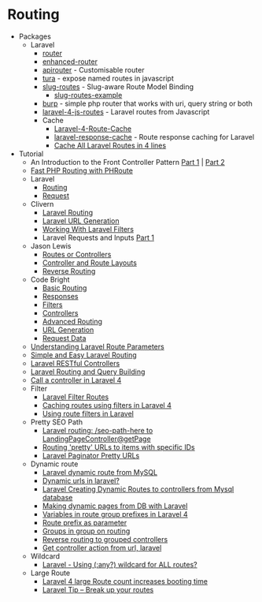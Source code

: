 # Routing
* Packages
    - Laravel
        - [router](http://goo.gl/JHvBDw)
        - [enhanced-router](http://goo.gl/nyLgZV)
        - [apirouter](http://goo.gl/apqVTX) - Customisable router
        - [tura](http://goo.gl/D9TbIQ) - expose named routes in javascript
        - [slug-routes](http://goo.gl/90Z9pB) - Slug-aware Route Model Binding
            - [slug-routes-example](http://goo.gl/kCR5xP)
        - [burp](http://goo.gl/q88hus) - simple php router that works with uri, query string or both
        - [laravel-4-js-routes](https://goo.gl/igjNvB) - Laravel routes from Javascript
        - Cache
            - [Laravel-4-Route-Cache](http://goo.gl/RKtb9G)
            - [laravel-response-cache](http://goo.gl/SkfDzz) - Route response caching for Laravel
            - [Cache All Laravel Routes in 4 lines](http://goo.gl/oFGszf)
* Tutorial
    - An Introduction to the Front Controller Pattern [Part 1](http://goo.gl/R5NaWm) | [Part 2](http://goo.gl/nTOJEh)
    - [Fast PHP Routing with PHRoute](http://goo.gl/pWF2YW)
    - Laravel
        - [Routing](http://laravel.com/docs/routing)
        - [Request](http://goo.gl/Fjxevi)
    - Clivern
        - [Laravel Routing](http://goo.gl/hRrcBW)
        - [Laravel URL Generation](http://goo.gl/wrJqcb)
        - [Working With Laravel Filters](http://goo.gl/xiaJFq)
        - Laravel Requests and Inputs [Part 1](http://goo.gl/25CLgu)
    - Jason Lewis
        - [Routes or Controllers](http://goo.gl/kJh4vl)
        - [Controller and Route Layouts](http://goo.gl/OOs57f)
        - [Reverse Routing](http://goo.gl/Wkcs7X)
    - Code Bright
        - [Basic Routing](http://goo.gl/atLbvt)
        - [Responses](http://goo.gl/YbBk5h)
        - [Filters](http://goo.gl/7pwm2j)
        - [Controllers](http://goo.gl/59IJ9x)
        - [Advanced Routing](http://goo.gl/YNcCBR)
        - [URL Generation](http://goo.gl/oK9cV3)
        - [Request Data](http://goo.gl/EceAyD)
    - [Understanding Laravel Route Parameters](http://goo.gl/ioAwHX)
    - [Simple and Easy Laravel Routing](http://goo.gl/04a73i)
    - [Laravel RESTful Controllers](http://goo.gl/sVr1vk)
    - [Laravel Routing and Query Building](http://goo.gl/blVHp8)
    - [Call a controller in Laravel 4](http://goo.gl/R7UXQb)
    - Filter
        - [Laravel Filter Routes](http://goo.gl/l0Obwh)
        - [Caching routes using filters in Laravel 4](http://goo.gl/IisjM8)
        - [Using route filters in Laravel](http://goo.gl/67VRSX)
    - Pretty SEO Path
        - [Laravel routing: /seo-path-here to LandingPageController@getPage](http://goo.gl/NSq0Tf)
        - [Routing 'pretty' URLs to items with specific IDs](http://goo.gl/caLWAV)
        - [Laravel Paginator Pretty URLs](http://goo.gl/D7N7JC)
    - Dynamic route
        - [Laravel dynamic route from MySQL](http://goo.gl/2NViNM)
        - [Dynamic urls in laravel?](http://goo.gl/CezbpG)
        - [Laravel Creating Dynamic Routes to controllers from Mysql database](http://goo.gl/zQaV7n)
        - [Making dynamic pages from DB with Laravel](http://goo.gl/XwOUiP)
        - [Variables in route group prefixes in Laravel 4](http://goo.gl/ttlj2N)
        - [Route prefix as parameter](http://goo.gl/q4DzFn)
        - [Groups in group on routing](http://goo.gl/8to8Ar)
        - [Reverse routing to grouped controllers](http://goo.gl/YcmsYE)
        - [Get controller action from url, laravel](http://goo.gl/YPwdhv)
    - Wildcard
        - [Laravel - Using (:any?) wildcard for ALL routes?](http://goo.gl/5lICmv)
    - Large Route
        - [Laravel 4 large Route count increases booting time](http://goo.gl/2vxbks)
        - [Laravel Tip – Break up your routes](https://goo.gl/keRCzN)
